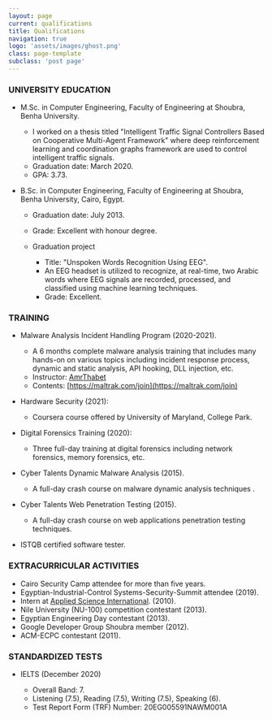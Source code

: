 ```yaml
---
layout: page
current: qualifications
title: Qualifications
navigation: true
logo: 'assets/images/ghost.png'
class: page-template
subclass: 'post page'
---
```


### UNIVERSITY EDUCATION 

-   M.Sc. in Computer Engineering, Faculty of Engineering at Shoubra,
    Benha University.

    -   I worked on a thesis titled "Intelligent Traffic Signal
        Controllers Based on Cooperative Multi-Agent Framework" where
        deep reinforcement learning and coordination graphs framework
        are used to control intelligent traffic signals.
    -   Graduation date: March 2020.
    -   GPA: 3.73.

-   B.Sc. in Computer Engineering, Faculty of Engineering at Shoubra, Benha University, Cairo, Egypt.

    -   Graduation date: July 2013.
    -   Grade: Excellent with honour degree.
    -   Graduation project

        -   Title: "Unspoken Words Recognition Using EEG".
        -   An EEG headset is utilized to recognize, at real-time, two
            Arabic words where EEG signals are recorded, processed, and
            classified using machine learning techniques.
        -   Grade: Excellent.

### TRAINING 

-   Malware Analysis Incident Handling Program (2020-2021).

    -   A 6 months complete malware analysis training that includes many
        hands-on on various topics including incident response process,
        dynamic and static analysis, API hooking, DLL injection, etc.
    -   Instructor:
        [AmrThabet](https://www.linkedin.com/in/amrthabet/)
    -   Contents: [https://maltrak.com/join](https://maltrak.com/join)

-   Hardware Security (2021):

    -   Coursera course offered by University of Maryland, College Park.

-   Digital Forensics Training (2020):

    -   Three full-day training at digital forensics including network
        forensics, memory forensics, etc.

-   Cyber Talents Dynamic Malware Analysis (2015).

    -   A full-day crash course on malware dynamic analysis techniques .

-   Cyber Talents Web Penetration Testing (2015).

    -   A full-day crash course on web applications penetration testing
        techniques.

-   ISTQB certified software tester.

<!-- -->

### EXTRACURRICULAR ACTIVITIES

-   Cairo Security Camp attendee for more than five years.
-   Egyptian-Industrial-Control Systems-Security-Summit attendee
    (2019).
-   Intern at [Applied Science
    International](https://www.appliedscienceint.com/asi-eg-giza/).
    (2010).
-   Nile University (NU-100) competition contestant (2013).
-   Egyptian Engineering Day contestant (2013).
-   Google Developer Group Shoubra member (2012).
-   ACM-ECPC contestant (2011).

### STANDARDIZED TESTS 

-   IELTS (December 2020)

    -   Overall Band: 7.
    -   Listening (7.5), Reading (7.5), Writing (7.5), Speaking (6).
    -   Test Report Form (TRF) Number: 20EG005591NAWM001A
